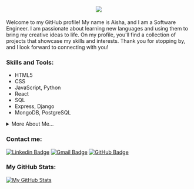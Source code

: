 <h1 align="center">
  <a href="https://git.io/typing-svg">
    <img src="https://readme-typing-svg.herokuapp.com/?lines=Welcome+to+my+GitHub!;My+name+is+Aisha!;Nice+to+meet+you!&center=true&size=30">
  </a>
</h1>

Welcome to my GitHub profile! My name is Aisha, and I am a Software Engineer. I am passionate about learning new languages and using them to bring my creative ideas to life. On my profile, you'll find a collection of projects that showcase my skills and interests. Thank you for stopping by, and I look forward to connecting with you!

### Skills and Tools:

- HTML5
- CSS
- JavaScript, Python
- React
- SQL
- Express, Django
- MongoDB, PostgreSQL

<details>
<summary>
  More About Me...
</summary>

##### ⭐️ What I'm currently working on:

I am currently working on [my-podcast-journal](https://github.com/allaboutaisha/my-podcasts-journal), where users can keep track of their listening history, discover new podcasts, and even receive personalized recommendations. As an avid podcast listener, I recognized the need for a centralized tool to track my podcast consumption and reflect on the shows that I've listened to so I reached out to a friend, and together, we are excited to launch it next month! If you are a podcast enthusiast, stay tuned!

##### ⭐️ What I'm currently learning:

I am currently exploring the exciting field of Artificial Intelligence, delving into its theories, applications, and various techniques used to build intelligent systems.

</details>

### Contact me:

[![Linkedin Badge](https://img.shields.io/badge/-aishamamoor-blue?style=flat-square&logo=Linkedin&logoColor=white&link=https://www.linkedin.com/in/aishamamoor/)](https://www.linkedin.com/in/aishamamoor/)
[![Gmail Badge](https://img.shields.io/badge/-aisha.mamoor@gmail.com-c14438?style=flat-square&logo=Gmail&logoColor=white&link=mailto:aisha.mamoor@gmail.com)](mailto:aisha.mamoor@gmail.com)
[![GitHub Badge](https://img.shields.io/badge/-allaboutaisha-181717?style=flat-square&logo=github&logoColor=white&link=https://github.com/allaboutaisha)](https://www.linkedin.com/in/aishamamoor/)

### My GitHub Stats:

[![My GitHub Stats](https://github-readme-stats.vercel.app/api?username=allaboutaisha&count_private=true&show_icons=true&theme=radical)](https://github.com/allaboutaisha)
